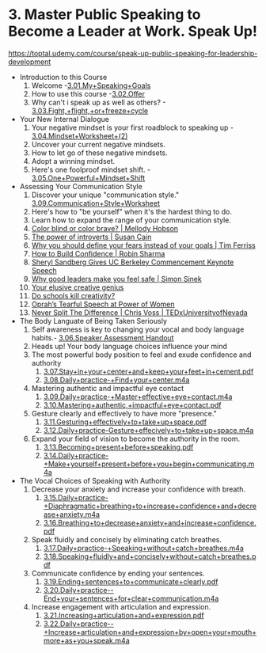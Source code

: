 # 3. Master Public Speaking to Become a Leader at Work. Speak Up!
 https://toptal.udemy.com/course/speak-up-public-speaking-for-leadership-development
 
* Introduction to this Course
  1. Welcome -[3.01.My+Speaking+Goals](https://github.com/mkader/Public-Speaking-to-Become-a-Leader/blob/main/Public%20Speaking%20-%20Foundational/3.%20Master%20Public%20Speaking%20to%20Become%20a%20Leader%20at%20Work/3.01.My%2BSpeaking%2BGoals.pdf)
  2. How to use this course -[3.02.Offer](https://github.com/mkader/Public-Speaking-to-Become-a-Leader/blob/main/Public%20Speaking%20-%20Foundational/3.%20Master%20Public%20Speaking%20to%20Become%20a%20Leader%20at%20Work/3.02.Offer.pdf)
  3. Why can't i speak up as well as others? - [3.03.Fight,+flight,+or+freeze+cycle](https://github.com/mkader/Public-Speaking-to-Become-a-Leader/blob/main/Public%20Speaking%20-%20Foundational/3.%20Master%20Public%20Speaking%20to%20Become%20a%20Leader%20at%20Work/3.03.Fight%2C%2Bflight%2C%2Bor%2Bfreeze%2Bcycle.pdf)
* Your New Internal Dialogue
  1. Your negative mindset is your first roadblock to speaking up - [3.04.Mindset+Worksheet+(2)](https://github.com/mkader/Public-Speaking-to-Become-a-Leader/blob/main/Public%20Speaking%20-%20Foundational/3.%20Master%20Public%20Speaking%20to%20Become%20a%20Leader%20at%20Work/3.04.Mindset%2BWorksheet%2B(2).pdf)
  5. Uncover your current negative mindsets.
  6. How to let go of these negative mindsets.
  7. Adopt a winning mindset.
  8. Here's one foolproof mindset shift. - [3.05.One+Powerful+Mindset+Shift](https://github.com/mkader/Public-Speaking-to-Become-a-Leader/blob/main/Public%20Speaking%20-%20Foundational/3.%20Master%20Public%20Speaking%20to%20Become%20a%20Leader%20at%20Work/3.05.One%2BPowerful%2BMindset%2BShift.pdf)
* Assessing Your Communication Style
  1. Discover your unique "communication style."  [3.09.Communication+Style+Worksheet](https://github.com/mkader/Public-Speaking-to-Become-a-Leader/blob/main/Public%20Speaking%20-%20Foundational/3.%20Master%20Public%20Speaking%20to%20Become%20a%20Leader%20at%20Work/3.09.Communication%2BStyle%2BWorksheet.pdf)
  1. Here's how to "be yourself" when it's the hardest thing to do.
  1. Learn how to expand the range of your communication style.
    1. [Color blind or color brave? | Mellody Hobson](https://www.youtube.com/watch?v=oKtALHe3Y9Q&t=4s)
    1. [The power of introverts | Susan Cain](https://www.youtube.com/watch?v=c0KYU2j0TM4&t=38s)
    1. [Why you should define your fears instead of your goals | Tim Ferriss](https://www.youtube.com/watch?v=5J6jAC6XxAI)
    1. [How to Build Confidence | Robin Sharma](https://www.youtube.com/watch?v=okqrdrmCedo)
    1. [Sheryl Sandberg Gives UC Berkeley Commencement Keynote Speech](https://www.youtube.com/watch?v=iqm-XEqpayc)
    1. [Why good leaders make you feel safe | Simon Sinek](https://www.youtube.com/watch?v=lmyZMtPVodo)
    1. [Your elusive creative genius](https://www.ted.com/talks/elizabeth_gilbert_your_elusive_creative_genius?language=en)
    1. [Do schools kill creativity?](https://www.ted.com/talks/sir_ken_robinson_do_schools_kill_creativity)
    1. [Oprah’s Tearful Speech at Power of Women](https://www.youtube.com/watch?v=6Rfn94k717U)
    1. [Never Split The Difference | Chris Voss | TEDxUniversityofNevada](https://www.youtube.com/watch?v=MjhDkNmtjy0) 
* The Body Languate of Being Taken Seriously
  1. Self awareness is key to changing your vocal and body language habits.- [3.06.Speaker Assessment Handout](https://github.com/mkader/Public-Speaking-to-Become-a-Leader/blob/main/Public%20Speaking%20-%20Foundational/3.%20Master%20Public%20Speaking%20to%20Become%20a%20Leader%20at%20Work/3.06.Speaker%2BAssessment%2BHandout.pdf)
  1. Heads up! Your body language choices influence your mind
  1. The most powerful body position to feel and exude confidence and authority
      1. [3.07.Stay+in+your+center+and+keep+your+feet+in+cement.pdf](https://github.com/mkader/Public-Speaking-to-Become-a-Leader/blob/main/Public%20Speaking%20-%20Foundational/3.%20Master%20Public%20Speaking%20to%20Become%20a%20Leader%20at%20Work/3.07.Stay%2Bin%2Byour%2Bcenter%2Band%2Bkeep%2Byour%2Bfeet%2Bin%2Bcement.pdf)
      1. [3.08.Daily+practice-+Find+your+center.m4a](https://github.com/mkader/Public-Speaking-to-Become-a-Leader/blob/main/Public%20Speaking%20-%20Foundational/3.%20Master%20Public%20Speaking%20to%20Become%20a%20Leader%20at%20Work/3.08.Daily%2Bpractice-%2BFind%2Byour%2Bcenter.m4a)
  1. Mastering authentic and impactful eye contact
      1. [3.09.Daily+practice-+Master+effective+eye+contact.m4a](https://github.com/mkader/Public-Speaking-to-Become-a-Leader/blob/main/Public%20Speaking%20-%20Foundational/3.%20Master%20Public%20Speaking%20to%20Become%20a%20Leader%20at%20Work/3.09.Daily%2Bpractice-%2BMaster%2Beffective%2Beye%2Bcontact.m4a)
      1. [3.10.Mastering+authentic,+impactful+eye+contact.pdf](https://github.com/mkader/Public-Speaking-to-Become-a-Leader/blob/main/Public%20Speaking%20-%20Foundational/3.%20Master%20Public%20Speaking%20to%20Become%20a%20Leader%20at%20Work/3.10.Mastering%2Bauthentic%2C%2Bimpactful%2Beye%2Bcontact.pdf)
  1. Gesture clearly and effectively to have more "presence."
      1. [3.11.Gesturing+effectively+to+take+up+space.pdf](https://github.com/mkader/Public-Speaking-to-Become-a-Leader/blob/main/Public%20Speaking%20-%20Foundational/3.%20Master%20Public%20Speaking%20to%20Become%20a%20Leader%20at%20Work/3.11.Gesturing%2Beffectively%2Bto%2Btake%2Bup%2Bspace.pdf)
      1. [3.12.Daily+practice-Gesture+effecively+to+take+up+space.m4a](https://github.com/mkader/Public-Speaking-to-Become-a-Leader/blob/main/Public%20Speaking%20-%20Foundational/3.%20Master%20Public%20Speaking%20to%20Become%20a%20Leader%20at%20Work/3.12.Daily%2Bpractice-Gesture%2Beffecively%2Bto%2Btake%2Bup%2Bspace.m4a)
  1. Expand your field of vision to become the authority in the room.
      1. [3.13.Becoming+present+before+speaking.pdf](https://github.com/mkader/Public-Speaking-to-Become-a-Leader/blob/main/Public%20Speaking%20-%20Foundational/3.%20Master%20Public%20Speaking%20to%20Become%20a%20Leader%20at%20Work/3.13.Becoming%2Bpresent%2Bbefore%2Bspeaking.pdf)
      1. [3.14.Daily+practice-+Make+yourself+present+before+you+begin+communicating.m4a](https://github.com/mkader/Public-Speaking-to-Become-a-Leader/blob/main/Public%20Speaking%20-%20Foundational/3.%20Master%20Public%20Speaking%20to%20Become%20a%20Leader%20at%20Work/3.14.Daily%2Bpractice-%2BMake%2Byourself%2Bpresent%2Bbefore%2Byou%2Bbegin%2Bcommunicating.m4a)
* The Vocal Choices of Speaking with Authority
  1. Decrease your anxiety and increase your confidence with breath.
      1. [3.15.Daily+practice-+Diaphragmatic+breathing+to+increase+confidence+and+decrease+anxiety.m4a](https://github.com/mkader/Public-Speaking-to-Become-a-Leader/blob/main/Public%20Speaking%20-%20Foundational/3.%20Master%20Public%20Speaking%20to%20Become%20a%20Leader%20at%20Work/3.15.Daily%2Bpractice-%2BDiaphragmatic%2Bbreathing%2Bto%2Bincrease%2Bconfidence%2Band%2Bdecrease%2Banxiety.m4a)
      1. [3.16.Breathing+to+decrease+anxiety+and+increase+confidence.pdf](https://github.com/mkader/Public-Speaking-to-Become-a-Leader/blob/main/Public%20Speaking%20-%20Foundational/3.%20Master%20Public%20Speaking%20to%20Become%20a%20Leader%20at%20Work/3.16.Breathing%2Bto%2Bdecrease%2Banxiety%2Band%2Bincrease%2Bconfidence.pdf)
  1. Speak fluidly and concisely by eliminating catch breathes.
      1. [3.17.Daily+practice-+Speaking+without+catch+breathes.m4a](https://github.com/mkader/Public-Speaking-to-Become-a-Leader/blob/main/Public%20Speaking%20-%20Foundational/3.%20Master%20Public%20Speaking%20to%20Become%20a%20Leader%20at%20Work/3.17.Daily%2Bpractice-%2BSpeaking%2Bwithout%2Bcatch%2Bbreathes.m4a)
      1. [3.18.Speaking+fluidly+and+concisely+without+catch+breathes.pdf](https://github.com/mkader/Public-Speaking-to-Become-a-Leader/blob/main/Public%20Speaking%20-%20Foundational/3.%20Master%20Public%20Speaking%20to%20Become%20a%20Leader%20at%20Work/3.18.Speaking%2Bfluidly%2Band%2Bconcisely%2Bwithout%2Bcatch%2Bbreathes.pdf)
  1. Communicate confidence by ending your sentences.
      1. [3.19.Ending+sentences+to+communicate+clearly.pdf](https://github.com/mkader/Public-Speaking-to-Become-a-Leader/blob/main/Public%20Speaking%20-%20Foundational/3.%20Master%20Public%20Speaking%20to%20Become%20a%20Leader%20at%20Work/3.19.Ending%2Bsentences%2Bto%2Bcommunicate%2Bclearly.pdf)
      1. [3.20.Daily+practice--End+your+sentences+for+clear+communication.m4a](https://github.com/mkader/Public-Speaking-to-Become-a-Leader/blob/main/Public%20Speaking%20-%20Foundational/3.%20Master%20Public%20Speaking%20to%20Become%20a%20Leader%20at%20Work/3.20.Daily%2Bpractice--End%2Byour%2Bsentences%2Bfor%2Bclear%2Bcommunication.m4a)
  1. Increase engagement with articulation and expression.
      1. [3.21.Increasing+articulation+and+expression.pdf](https://github.com/mkader/Public-Speaking-to-Become-a-Leader/blob/main/Public%20Speaking%20-%20Foundational/3.%20Master%20Public%20Speaking%20to%20Become%20a%20Leader%20at%20Work/3.21.Increasing%2Barticulation%2Band%2Bexpression.pdf)
      1. [3.22.Daily+practice--+Increase+articulation+and+expression+by+open+your+mouth+more+as+you+speak.m4a](https://github.com/mkader/Public-Speaking-to-Become-a-Leader/blob/main/Public%20Speaking%20-%20Foundational/3.%20Master%20Public%20Speaking%20to%20Become%20a%20Leader%20at%20Work/3.22.Daily%2Bpractice--%2BIncrease%2Barticulation%2Band%2Bexpression%2Bby%2Bopen%2Byour%2Bmouth%2Bmore%2Bas%2Byou%2Bspeak.m4a)